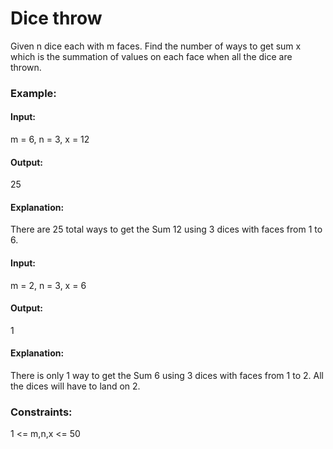 # Dice throw
Given n dice each with m faces. Find the number of ways to get sum x which is the summation of values on each face when all the dice are thrown.

### Example:
#### Input:
m = 6, n = 3, x = 12
#### Output: 
25
#### Explanation:
There are 25 total ways to get the Sum 12 using 3 dices with faces from 1 to 6.

#### Input: 
m = 2, n = 3, x = 6
#### Output:
1
#### Explanation: 
There is only 1 way to get the Sum 6 using 3 dices with faces from 1 to 2. All the dices will have to land on 2.

### Constraints:
1 <= m,n,x <= 50


